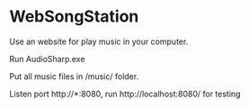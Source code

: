 # WebSongStation
Use an website for play music in your computer.

Run AudioSharp.exe

Put all music files in /music/ folder.

Listen port http://*:8080, run http://localhost:8080/ for testing
